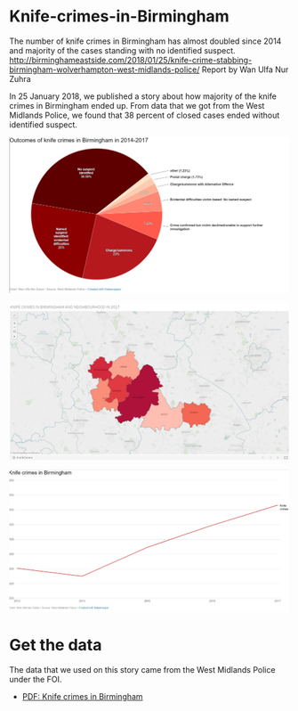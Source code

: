 # Knife-crimes-in-Birmingham
The number of knife crimes in Birmingham has almost doubled since 2014 and majority of the cases standing with no identified suspect.
http://birminghameastside.com/2018/01/25/knife-crime-stabbing-birmingham-wolverhampton-west-midlands-police/
Report by Wan Ulfa Nur Zuhra

In 25 January 2018, we published a story about how majority of the knife crimes in Birmingham ended up. From data that we got from the West Midlands Police, we found that 38 percent of closed cases ended without identified suspect.

![Outcomes of knife crimes in Birmingham](https://github.com/Birmingham-Eastside/Knife-crimes-in-Birmingham/blob/master/Pie%20chart-knife%20crime.jpg)

![Map of knife crimes in Birmingham and neighbourhood](https://github.com/Birmingham-Eastside/Knife-crimes-in-Birmingham/blob/master/Map%20chart%20-%20knife%20crimes%20in%20West%20Midlalnds.jpg)

![The knife crimes in Birmingham since 2013](https://github.com/Birmingham-Eastside/Knife-crimes-in-Birmingham/blob/master/line%20chart%20knife%20crime%20in%20Birmingham.jpg)


# Get the data
The data that we used on this story came from the West Midlands Police under the FOI. 

<ul>
  <li><a href="https://github.com/Birmingham-Eastside/Knife-crimes-in-Birmingham/blob/master/268_18_attachment%20(1).pdf"> PDF: Knife crimes in Birmingham</a></li>
</ul>
